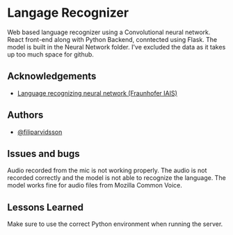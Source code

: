 
# Langage Recognizer
Web based language recognizer using a Convolutional neural network. React front-end along with Python Backend, conntected using Flask.
The model is built in the Neural Network folder. I've excluded the data as it takes up too much space for github.

## Acknowledgements
 - [Language recognizing neural network (Fraunhofer IAIS)](https://github.com/fraunhofer-iais/language-recognition)


## Authors

- [@filiparvidsson](https://github.com/filiparvidsson)

## Issues and bugs
Audio recorded from the mic is not working properly. The audio is not recorded correctly and the model is not able to recognize the language. The model works fine for audio files from Mozilla Common Voice.

## Lessons Learned
Make sure to use the correct Python environment when running the server.